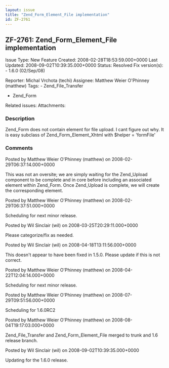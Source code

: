 ```yaml
---
layout: issue
title: "Zend_Form_Element_File implementation"
id: ZF-2761
---
```


ZF-2761: Zend\_Form\_Element\_File implementation
-------------------------------------------------

 Issue Type: New Feature Created: 2008-02-28T18:53:59.000+0000 Last Updated: 2008-09-02T10:39:35.000+0000 Status: Resolved Fix version(s): - 1.6.0 (02/Sep/08)
 
 Reporter:  Michal Vrchota (techi)  Assignee:  Matthew Weier O'Phinney (matthew)  Tags: - Zend\_File\_Transfer
- Zend\_Form
 
 Related issues: 
 Attachments: 
### Description

Zend\_Form does not contain element for file upload. I cant figure out why. It is easy subclass of Zend\_Form\_Element\_Xhtml with $helper = 'formFile'

 

 

### Comments

Posted by Matthew Weier O'Phinney (matthew) on 2008-02-29T06:37:14.000+0000

This was not an oversite; we are simply waiting for the Zend\_Upload component to be complete and in core before including an associated element within Zend\_Form. Once Zend\_Upload is complete, we will create the corresponding element.

 

 

Posted by Matthew Weier O'Phinney (matthew) on 2008-02-29T06:37:51.000+0000

Scheduling for next minor release.

 

 

Posted by Wil Sinclair (wil) on 2008-03-25T20:29:11.000+0000

Please categorize/fix as needed.

 

 

Posted by Wil Sinclair (wil) on 2008-04-18T13:11:56.000+0000

This doesn't appear to have been fixed in 1.5.0. Please update if this is not correct.

 

 

Posted by Matthew Weier O'Phinney (matthew) on 2008-04-22T12:04:14.000+0000

Scheduling for next minor release.

 

 

Posted by Matthew Weier O'Phinney (matthew) on 2008-07-29T09:51:56.000+0000

Scheduling for 1.6.0RC2

 

 

Posted by Matthew Weier O'Phinney (matthew) on 2008-08-04T19:17:03.000+0000

Zend\_File\_Transfer and Zend\_Form\_Element\_File merged to trunk and 1.6 release branch.

 

 

Posted by Wil Sinclair (wil) on 2008-09-02T10:39:35.000+0000

Updating for the 1.6.0 release.

 

 
